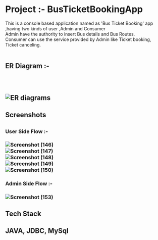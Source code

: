 # Project :- BusTicketBookingApp
This is a console based application named as 'Bus Ticket Booking' app ,having two kinds of user ,Admin and Consumer<br>
Admin have the authority to insert Bus details and Bus Routes.<br>
Consumer can use the service provided by Admin like Ticket booking, Ticket canceling.<br><br>

<h2>ER Diagram :-<h2><br>

![ER diagrams](https://user-images.githubusercontent.com/107465771/205930307-e5761c98-c31e-49b1-8d8d-798ed95f7d8a.png)
  
 <h2>Screenshots<h2>
 <h3>User Side Flow :-<h3>

![Screenshot (146)](https://user-images.githubusercontent.com/107465771/205935563-eca9c8a7-3e74-4813-9992-3afc3ffe4d36.png)<br>
![Screenshot (147)](https://user-images.githubusercontent.com/107465771/205935580-f5d49ec9-843f-4c7c-bcf1-ed03684fd655.png)<br>
![Screenshot (148)](https://user-images.githubusercontent.com/107465771/205938989-dcd97610-2250-4e29-aa06-381fcea26c18.png)<br>
![Screenshot (149)](https://user-images.githubusercontent.com/107465771/205937115-7a04e852-a855-4b37-896f-e7d6312c22e4.png)<br>
![Screenshot (150)](https://user-images.githubusercontent.com/107465771/205937134-dc3dce0e-4ebe-4e5a-9610-3914ea352b40.png)<br>
  
 <h3>Admin Side Flow :-<h3>  
   
   
   
   
   
   ![Screenshot (153)](https://user-images.githubusercontent.com/107465771/205939394-f4e37d57-0d54-4419-861c-04a7fb7d1bd7.png)

   
   
   
   
   
   <h2>Tech Stack<h2>
 JAVA, JDBC, MySql
